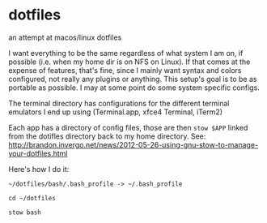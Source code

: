 # dotfiles
an attempt at macos/linux dotfiles

I want everything to be the same regardless of what system I am on, if possible (i.e. when my home dir is on NFS on Linux). If that comes at the expense of features, that's fine, since I mainly want syntax and colors configured, not really any plugins or anything. This setup's goal is to be as portable as possible. I may at some point do some system specific configs.

The terminal directory has configurations for the different terminal emulators I end up using (Terminal.app, xfce4 Terminal, iTerm2)

Each app has a directory of config files, those are then `stow $APP` linked from the dotifles directory back to my home directory. See: http://brandon.invergo.net/news/2012-05-26-using-gnu-stow-to-manage-your-dotfiles.html

Here's how I do it:

`~/dotfiles/bash/.bash_profile -> ~/.bash_profile`

`cd ~/dotfiles`

`stow bash`

